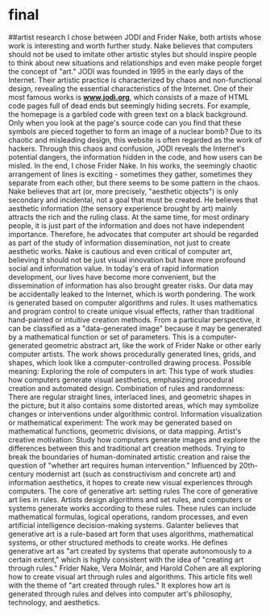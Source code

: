# final
##artist research
     I chose between JODI and Frider Nake, both artists whose work is interesting and worth further study.
Nake believes that computers should not be used to imitate other artistic styles but should inspire people to think about new situations and relationships and even make people forget the concept of "art."
JODI was founded in 1995 in the early days of the Internet. Their artistic practice is characterized by chaos and non-functional design, revealing the essential characteristics of the Internet. One of their most famous works is **www.jodi.org**, which consists of a maze of HTML code pages full of dead ends but seemingly hiding secrets. For example, the homepage is a garbled code with green text on a black background. Only when you look at the page's source code can you find that these symbols are pieced together to form an image of a nuclear bomb? Due to its chaotic and misleading design, this website is often regarded as the work of hackers. Through this chaos and confusion, JODI reveals the Internet's potential dangers, the information hidden in the code, and how users can be misled.
     In the end, I chose Frider Nake.
In his works, the seemingly chaotic arrangement of lines is exciting - sometimes they gather, sometimes they separate from each other, but there seems to be some pattern in the chaos.
Nake believes that art (or, more precisely, "aesthetic objects") is only secondary and incidental, not a goal that must be created. He believes that aesthetic information (the sensory experience brought by art) mainly attracts the rich and the ruling class. At the same time, for most ordinary people, it is just part of the information and does not have independent importance. Therefore, he advocates that computer art should be regarded as part of the study of information dissemination, not just to create aesthetic works. Nake is cautious and even critical of computer art, believing it should not be just visual innovation but have more profound social and information value.
In today's era of rapid information development, our lives have become more convenient, but the dissemination of information has also brought greater risks. Our data may be accidentally leaked to the Internet, which is worth pondering.
      The work is generated based on computer algorithms and rules. It uses mathematics and program control to create unique visual effects, rather than traditional hand-painted or intuitive creation methods.
From a particular perspective, it can be classified as a "data-generated image" because it may be generated by a mathematical function or set of parameters.
This is a computer-generated geometric abstract art, like the work of Frider Nake or other early computer artists. The work shows procedurally generated lines, grids, and shapes, which look like a computer-controlled drawing process.
Possible meaning: Exploring the role of computers in art: This type of work studies how computers generate visual aesthetics, emphasizing procedural creation and automated design.
Combination of rules and randomness: There are regular straight lines, interlaced lines, and geometric shapes in the picture, but it also contains some distorted areas, which may symbolize changes or interventions under algorithmic control.
Information visualization or mathematical experiment: The work may be generated based on mathematical functions, geometric divisions, or data mapping.
Artist's creative motivation:
Study how computers generate images and explore the differences between this and traditional art creation methods.
Trying to break the boundaries of human-dominated artistic creation and raise the question of "whether art requires human intervention."
Influenced by 20th-century modernist art (such as constructivism and concrete art) and information aesthetics, it hopes to create new visual experiences through computers.
       The core of generative art: setting rules
The core of generative art lies in rules. Artists design algorithms and set rules, and computers or systems generate works according to these rules.
These rules can include mathematical formulas, logical operations, random processes, and even artificial intelligence decision-making systems.
Galanter believes that generative art is a rule-based art form that uses algorithms, mathematical systems, or other structured methods to create works. He defines generative art as "art created by systems that operate autonomously to a certain extent," which is highly consistent with the idea of "creating art through rules."
Frider Nake, Vera Molnár, and Harold Cohen are all exploring how to create visual art through rules and algorithms. This article fits well with the theme of "art created through rules." It explores how art is generated through rules and delves into computer art's philosophy, technology, and aesthetics.
